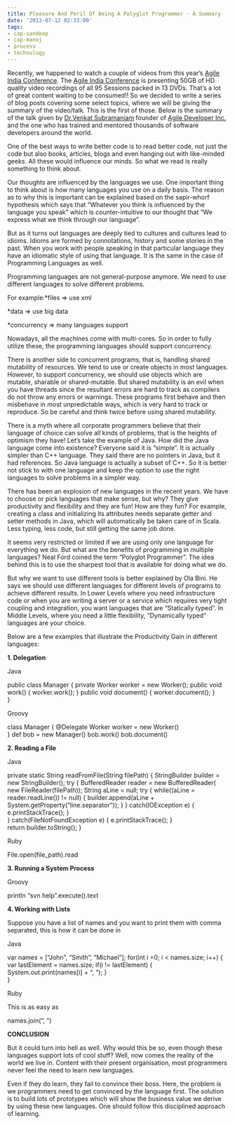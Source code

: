 ```yaml
---
title: Pleasure And Peril Of Being A Polyglot Programmer - A Summary
date: '2013-07-12 02:33:00'
tags:
- cap-sandeep
- cap-manoj
- process
- technology
---
```


Recently, we happened to watch a couple of videos from this year’s 
[Agile India Conference](http://http://2013.agileindia.org/). The 
[Agile India Conference](http://http://2013.agileindia.org/) is presenting 50GB of HD quality video recordings of all 95 Sessions packed in 13 DVDs. That’s a lot of great content waiting to be consumed!!
So we decided to write a series of blog posts covering some select topics, where we will be giving the summary of the video/talk. This is the first of those. Below is the summary of the talk given by 
[Dr.Venkat Subramaniam](http://www.nofluffjuststuff.com/conference/speaker/venkat_subramaniam) founder of 
[Agile Developer Inc.](http://www.agiledeveloper.com/) and the one who has trained and mentored thousands of software developers around the world.

One of the best ways to write better code is to read better code, not just the code but also books, articles, blogs and even hanging out with like-minded geeks. All these would influence our minds. So what we read is really something to think about.

Our thoughts are influenced by the languages we use. One important thing to think about is how many languages you use on a daily basis. The reason as to why this is important can be explained based on the sapir-whorf hypothesis which says that “Whatever you think is influenced by the language you speak” which is counter-intuitive to our thought that “We express what we think through our language”.

But as it turns out languages are deeply tied to cultures and cultures lead to idioms. Idioms are formed by connotations, history and some stories in the past. When you work with people speaking in that particular language they have an idiomatic style of using that language. It is the same in the case of Programming Languages as well.

Programming languages are not general-purpose anymore. We need to use different languages to solve different problems.

For example:*files => use xml

    
*data => use big data

    
*concurrency => many languages support

Nowadays, all the machines come with multi-cores. So in order to fully utilize these, the programming languages should support concurrency.

There is another side to concurrent programs, that is, handling shared mutability of resources. We tend to use or create objects in most languages. However, to support concurrency, we should use objects which are mutable, sharable or shared-mutable. But shared mutability is an evil when you have threads since the resultant errors are hard to track as compilers do not throw any errors or warnings. These programs first behave and then misbehave in most unpredictable ways, which is very hard to track or reproduce. So be careful and think twice before using shared mutability.

There is a myth where all corporate programmers believe that their language of choice can solve all kinds of problems, that is the heights of optimism they have! Let’s take the example of Java. How did the Java language come into existence? Everyone said it is “simple”. It is actually simpler than C++ language. They said there are no pointers in Java, but it had references. So Java language is actually a subset of C++. So it is better not stick to with one language and keep the option to use the right languages to solve problems in a simpler way.

There has been an explosion of new languages in the recent years. We have to choose or pick languages that make sense, but why? They give productivity and flexibility and they are fun! How are they fun? For example, creating a class and initializing its attributes needs separate getter and setter methods in Java, which will automatically be taken care of in Scala. Less typing, less code, but still getting the same job done.

It seems very restricted or limited if we are using only one language for everything we do. But what are the benefits of programming in multiple languages? Neal Ford coined the term “Polyglot Programmer”. The idea behind this is to use the sharpest tool that is available for doing what we do.

But why we want to use different tools is better explained by Ola Bini. He says we should use different languages for different levels of programs to achieve different results. In Lower Levels where you need infrastructure code or when you are writing a server or a service which requires very tight coupling and integration, you want languages that are “Statically typed”. In Middle Levels, where you need a little flexibility, “Dynamically typed” languages are your choice.

Below are a few examples that illustrate the Productivity Gain in different languages:


**1. Delegation**



Java


public class Manager {
    private Worker worker = new Worker();
    public void work() {
worker.work();
    }
    public void document() {
worker.document();
    }       
}


Groovy


class Manager {
    @Delegate Worker worker = new Worker()  
}
def bob = new Manager()
bob.work()
bob.document()


**2. Reading a File**



Java


private static String readFromFile(String filePath) {
    StringBuilder  builder = new  StringBuilder();
    try {
BufferedReader reader = new BufferedReader(
    new FileReader(filePath));
String aLine = null;
try {
    while((aLine = reader.readLine()) != null) {
        builder.append(aLine + System.getProperty(“line.separator”));
    }
} catch(IOException e) {
    e.printStackTrace();
}       
    } catch(FileNotFoundException e) {
e.printStackTrace();
    }   
    return builder.toString();
}


Ruby


File.open(file_path).read


**3. Running a System Process**



Groovy


println “svn help”.execute().text


**4. Working with Lists**


Suppose you have a list of names and you want to print them with comma separated, this is how it can be done in


Java


var names = [“John”, “Smith”, “Michael”];
for(int i =0; i < names.size; i++) {
    var lastElement = names.size;
    if(i != lastElement) {
System.out.print(names[i] + “, ”);
    }   
}


Ruby

This is as easy as


names.join(“, ”)


**CONCLUSION**


But it could turn into hell as well. Why would this be so, even though these languages support lots of cool stuff? Well, now comes the reality of the world we live in. Content with their present organisation, most programmers never feel the need to learn new languages.

Even if they do learn, they fail to convince their boss. Here, the problem is we programmers need to get convinced by the language first. The solution is to build lots of prototypes which will show the business value we derive by using these new languages. One should follow this disciplined approach of learning.
